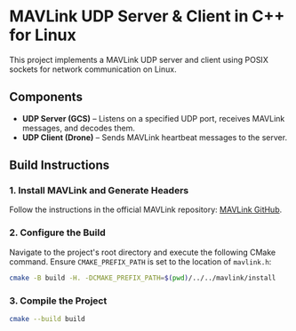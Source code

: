 # MAVLink UDP Server & Client in C++ for Linux  

This project implements a MAVLink UDP server and client using POSIX sockets for network communication on Linux.  

## Components  

- **UDP Server (GCS)** – Listens on a specified UDP port, receives MAVLink messages, and decodes them.  
- **UDP Client (Drone)** – Sends MAVLink heartbeat messages to the server.  

## Build Instructions  

### 1. Install MAVLink and Generate Headers  
Follow the instructions in the official MAVLink repository: [MAVLink GitHub](https://github.com/mavlink/mavlink).  

### 2. Configure the Build  
Navigate to the project's root directory and execute the following CMake command. Ensure `CMAKE_PREFIX_PATH` is set to the location of `mavlink.h`:  

```sh
cmake -B build -H. -DCMAKE_PREFIX_PATH=$(pwd)/../../mavlink/install
```

### 3. Compile the Project
```sh
cmake --build build
```
